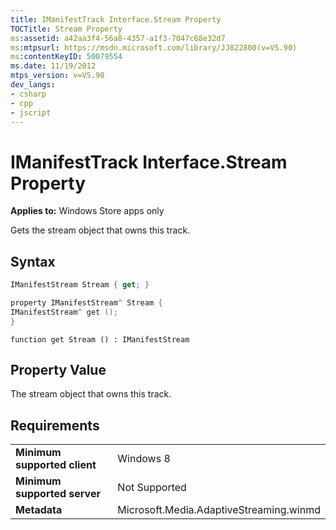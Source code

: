 ```yaml
---
title: IManifestTrack Interface.Stream Property
TOCTitle: Stream Property
ms:assetid: a42aa3f4-56a8-4357-a1f3-7047c68e32d7
ms:mtpsurl: https://msdn.microsoft.com/library/JJ822800(v=VS.90)
ms:contentKeyID: 50079554
ms.date: 11/19/2012
mtps_version: v=VS.90
dev_langs:
- csharp
- cpp
- jscript
---
```


# IManifestTrack Interface.Stream Property

**Applies to:** Windows Store apps only

Gets the stream object that owns this track.

## Syntax

```csharp
IManifestStream Stream { get; }
```

```cpp
property IManifestStream^ Stream {
IManifestStream^ get ();
}
```

```jscript
function get Stream () : IManifestStream
```

## Property Value

The stream object that owns this track.

## Requirements

|||
|--- |--- |
|**Minimum supported client**|Windows 8|
|**Minimum supported server**|Not Supported|
|**Metadata**|Microsoft.Media.AdaptiveStreaming.winmd|
